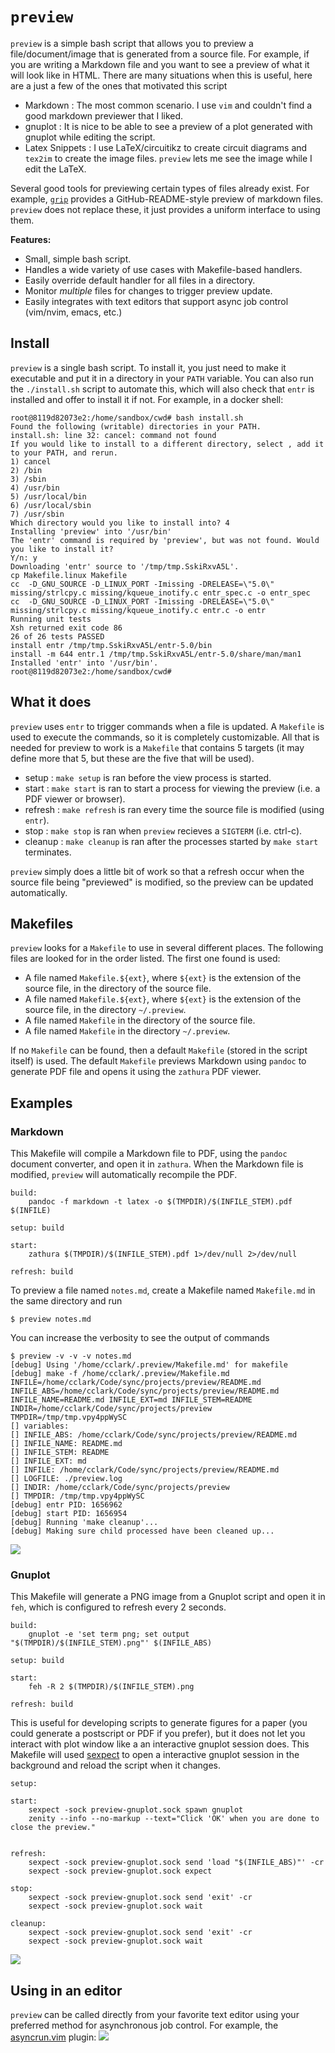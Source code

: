 # `preview`

`preview` is a simple bash script that allows you to preview a
file/document/image that is generated from a source file. For example, if you
are writing a Markdown file and you want to see a preview of what it will look
like in HTML. There are many situations when this is useful, here are a just a
few of the ones that motivated this script

- Markdown : The most common scenario. I use `vim` and couldn't find a good markdown previewer that I liked.
- gnuplot : It is nice to be able to see a preview of a plot generated with gnuplot while editing the script.
- Latex Snippets : I use LaTeX/circuitikz to create circuit diagrams and `tex2im` to create the image files. `preview` lets me see the image while I edit the LaTeX.

Several good tools for previewing certain types of files already exist.
For example, [`grip`](https://github.com/joeyespo/grip) provides a GitHub-README-style preview of markdown files.
`preview` does not replace these, it just provides a uniform interface to using them.

**Features:**

- Small, simple bash script.
- Handles a wide variety of use cases with Makefile-based handlers.
- Easily override default handler for all files in a directory.
- Monitor _multiple_ files for changes to trigger preview update.
- Easily integrates with text editors that support async job control (vim/nvim, emacs, etc.)

## Install

`preview` is a single bash script. To install it, you just need to make it executable and put it in a directory in your `PATH` variable. You can also run the `./install.sh` script
to automate this, which will also check that `entr` is installed and offer to install it if not. For example, in a docker shell:
```
root@8119d82073e2:/home/sandbox/cwd# bash install.sh 
Found the following (writable) directories in your PATH.
install.sh: line 32: cancel: command not found
If you would like to install to a different directory, select , add it to your PATH, and rerun.
1) cancel
2) /bin
3) /sbin
4) /usr/bin
5) /usr/local/bin
6) /usr/local/sbin
7) /usr/sbin
Which directory would you like to install into? 4
Installing 'preview' into '/usr/bin'
The 'entr' command is required by 'preview', but was not found. Would you like to install it?
Y/n: y
Downloading 'entr' source to '/tmp/tmp.SskiRxvA5L'.
cp Makefile.linux Makefile
cc  -D_GNU_SOURCE -D_LINUX_PORT -Imissing -DRELEASE=\"5.0\"  missing/strlcpy.c missing/kqueue_inotify.c entr_spec.c -o entr_spec
cc  -D_GNU_SOURCE -D_LINUX_PORT -Imissing -DRELEASE=\"5.0\"  missing/strlcpy.c missing/kqueue_inotify.c entr.c -o entr
Running unit tests
Xsh returned exit code 86
26 of 26 tests PASSED
install entr /tmp/tmp.SskiRxvA5L/entr-5.0/bin
install -m 644 entr.1 /tmp/tmp.SskiRxvA5L/entr-5.0/share/man/man1
Installed 'entr' into '/usr/bin'.
root@8119d82073e2:/home/sandbox/cwd# 
```

## What it does

`preview` uses `entr` to trigger commands when a file is updated. A `Makefile` is used to execute the commands, so it is completely customizable. All that
is needed for preview to work is a `Makefile` that contains 5 targets (it may define more that 5, but these are the five that will be used).

- setup : `make setup` is ran before the view process is started.
- start : `make start` is ran to start a process for viewing the preview (i.e. a PDF viewer or browser).
- refresh : `make refresh` is ran every time the source file is modified (using `entr`).
- stop : `make stop` is ran when `preview` recieves a `SIGTERM` (i.e. ctrl-c).
- cleanup : `make cleanup` is ran after the processes started by `make start` terminates.

`preview` simply does a little bit of work so that a refresh occur when the source file being "previewed" is modified, so the preview
can be updated automatically.

## Makefiles

`preview` looks for a `Makefile` to use in several different places. The following files are looked for in the order listed. The first one found is
used:

- A file named `Makefile.${ext}`, where `${ext}` is the extension of the source file, in the directory of the source file.
- A file named `Makefile.${ext}`, where `${ext}` is the extension of the source file, in the directory `~/.preview`.
- A file named `Makefile` in the directory of the source file.
- A file named `Makefile` in the directory `~/.preview`.

If no `Makefile` can be found, then a default `Makefile` (stored in the script itself) is used. The default `Makefile` previews Markdown using
`pandoc` to generate PDF file and opens it using the `zathura` PDF viewer.

## Examples

### Markdown

This Makefile will compile a Markdown file to PDF, using the `pandoc` document converter, 
and open it in `zathura`. When the Markdown file is modified, `preview` will automatically
recompile the PDF.

```
build:
	pandoc -f markdown -t latex -o $(TMPDIR)/$(INFILE_STEM).pdf $(INFILE)

setup: build

start:
	zathura $(TMPDIR)/$(INFILE_STEM).pdf 1>/dev/null 2>/dev/null

refresh: build
```
To preview a file named `notes.md`, create a Makefile named `Makefile.md` in the same directory
and run
```
$ preview notes.md
```
You can increase the verbosity to see the output of commands
```
$ preview -v -v -v notes.md
[debug] Using '/home/cclark/.preview/Makefile.md' for makefile
[debug] make -f /home/cclark/.preview/Makefile.md INFILE=/home/cclark/Code/sync/projects/preview/README.md INFILE_ABS=/home/cclark/Code/sync/projects/preview/README.md INFILE_NAME=README.md INFILE_EXT=md INFILE_STEM=README INDIR=/home/cclark/Code/sync/projects/preview TMPDIR=/tmp/tmp.vpy4ppWySC
[] variables:
[] INFILE_ABS: /home/cclark/Code/sync/projects/preview/README.md
[] INFILE_NAME: README.md
[] INFILE_STEM: README
[] INFILE_EXT: md
[] INFILE: /home/cclark/Code/sync/projects/preview/README.md
[] LOGFILE: ./preview.log
[] INDIR: /home/cclark/Code/sync/projects/preview
[] TMPDIR: /tmp/tmp.vpy4ppWySC
[debug] entr PID: 1656962
[debug] start PID: 1656954
[debug] Running 'make cleanup'...
[debug] Making sure child processed have been cleaned up...
```

![](./demos/MarkdownDemo.gif)

### Gnuplot

This Makefile will generate a PNG image from a Gnuplot script and open it in `feh`, which is configured to refresh every 2 seconds.

```
build:
	gnuplot -e 'set term png; set output "$(TMPDIR)/$(INFILE_STEM).png"' $(INFILE_ABS)

setup: build

start:
	feh -R 2 $(TMPDIR)/$(INFILE_STEM).png

refresh: build
```
This is useful for developing scripts to generate figures for a paper (you could generate a postscript or PDF if you prefer), but it does not let you interact with plot window like
a an interactive gnuplot session does. This Makefile will used [sexpect](https://github.com/clarkwang/sexpect) to open a interactive gnuplot session in the background and reload the script
when it changes.
```
setup:

start:
	sexpect -sock preview-gnuplot.sock spawn gnuplot
	zenity --info --no-markup --text="Click 'OK' when you are done to close the preview."
	

refresh:
	sexpect -sock preview-gnuplot.sock send 'load "$(INFILE_ABS)"' -cr
	sexpect -sock preview-gnuplot.sock expect

stop:
	sexpect -sock preview-gnuplot.sock send 'exit' -cr
	sexpect -sock preview-gnuplot.sock wait

cleanup:
	sexpect -sock preview-gnuplot.sock send 'exit' -cr
	sexpect -sock preview-gnuplot.sock wait
```

![](./demos/GnuplotDemo.gif)

## Using in an editor

`preview` can be called directly from your favorite text editor using your preferred method for asynchronous job control. For example, the [asyncrun.vim](https://github.com/skywind3000/asyncrun.vim) plugin:
![](./demos/VimDemo.gif)
